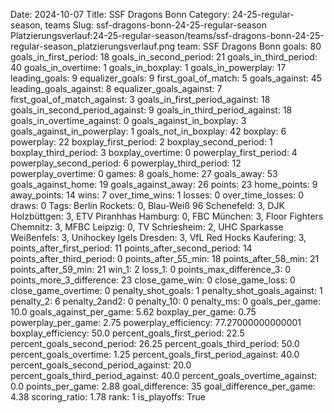 Date: 2024-10-07
Title: SSF Dragons Bonn
Category: 24-25-regular-season, teams
Slug: ssf-dragons-bonn-24-25-regular-season
Platzierungsverlauf:24-25-regular-season/teams/ssf-dragons-bonn-24-25-regular-season_platzierungsverlauf.png
team: SSF Dragons Bonn
goals: 80
goals_in_first_period: 18
goals_in_second_period: 21
goals_in_third_period: 40
goals_in_overtime: 1
goals_in_boxplay: 1
goals_in_powerplay: 17
leading_goals: 9
equalizer_goals: 9
first_goal_of_match: 5
goals_against: 45
leading_goals_against: 8
equalizer_goals_against: 7
first_goal_of_match_against: 3
goals_in_first_period_against: 18
goals_in_second_period_against: 9
goals_in_third_period_against: 18
goals_in_overtime_against: 0
goals_against_in_boxplay: 3
goals_against_in_powerplay: 1
goals_not_in_boxplay: 42
boxplay: 6
powerplay: 22
boxplay_first_period: 2
boxplay_second_period: 1
boxplay_third_period: 3
boxplay_overtime: 0
powerplay_first_period: 4
powerplay_second_period: 6
powerplay_third_period: 12
powerplay_overtime: 0
games: 8
goals_home: 27
goals_away: 53
goals_against_home: 19
goals_against_away: 26
points: 23
home_points: 9
away_points: 14
wins: 7
over_time_wins: 1
losses: 0
over_time_losses: 0
draws: 0
Tags:  Berlin Rockets: 0,  Blau-Weiß 96 Schenefeld: 3,  DJK Holzbüttgen: 3,  ETV Piranhhas Hamburg: 0,  FBC München: 3,  Floor Fighters Chemnitz: 3,  MFBC Leipzig: 0,  TV Schriesheim: 2,  UHC Sparkasse Weißenfels: 3,  Unihockey Igels Dresden: 3,  VfL Red Hocks Kaufering: 3,
points_after_first_period: 11
points_after_second_period: 14
points_after_third_period: 0
points_after_55_min: 18
points_after_58_min: 21
points_after_59_min: 21
win_1: 2
loss_1: 0
points_max_difference_3: 0
points_more_3_difference: 23
close_game_win: 0
close_game_loss: 0
close_game_overtime: 0
penalty_shot_goals: 1
penalty_shot_goals_against: 1
penalty_2: 6
penalty_2and2: 0
penalty_10: 0
penalty_ms: 0
goals_per_game: 10.0
goals_against_per_game: 5.62
boxplay_per_game: 0.75
powerplay_per_game: 2.75
powerplay_efficiency: 77.27000000000001
boxplay_efficiency: 50.0
percent_goals_first_period: 22.5
percent_goals_second_period: 26.25
percent_goals_third_period: 50.0
percent_goals_overtime: 1.25
percent_goals_first_period_against: 40.0
percent_goals_second_period_against: 20.0
percent_goals_third_period_against: 40.0
percent_goals_overtime_against: 0.0
points_per_game: 2.88
goal_difference: 35
goal_difference_per_game: 4.38
scoring_ratio: 1.78
rank: 1
is_playoffs: True

